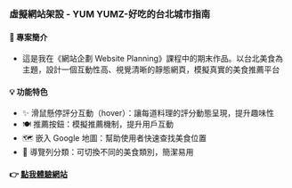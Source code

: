 ###  虛擬網站架設 - YUM YUMZ-好吃的台北城市指南
#### 🧠 專案簡介
- 這是我在《網站企劃 Website Planning》課程中的期末作品。以台北美食為主題，設計一個互動性高、視覺清晰的靜態網頁，模擬真實的美食推薦平台
#### 💡 功能特色
- ✨ 滑鼠懸停評分互動（hover）：讓每道料理的評分動態呈現，提升趣味性
- 🍽 推薦按鈕：模擬推薦機制，提升用戶互動
- 🗺 嵌入 Google 地圖：幫助使用者快速查找美食位置
- 📂 導覽列分類：可切換不同的美食類別，簡潔易用
#### 👉 [點我體驗網站](https://yichiaaa.github.io/my-website/)
